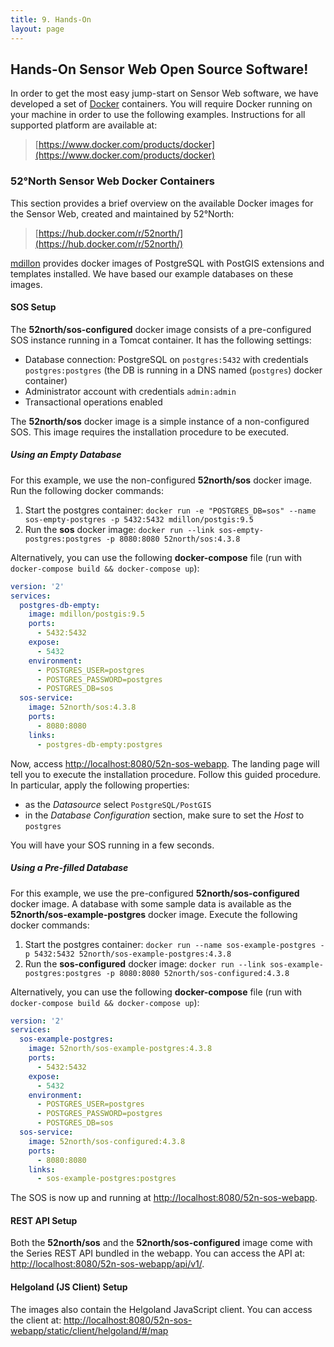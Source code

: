```yaml
---
title: 9. Hands-On
layout: page
---
```


## Hands-On Sensor Web Open Source Software!

In order to get the most easy jump-start on Sensor Web software, we have
developed a set of [Docker](https://www.docker.com/) containers. You will
require Docker running on your machine in order to use the following examples.
Instructions for all supported platform are available at:

> [https://www.docker.com/products/docker](https://www.docker.com/products/docker)


### 52°North Sensor Web Docker Containers

This section provides a brief overview on the available Docker images for
the Sensor Web, created and maintained by 52°North:

> [https://hub.docker.com/r/52north/](https://hub.docker.com/r/52north/)

[mdillon](https://hub.docker.com/r/mdillon/postgis/)
provides docker images of PostgreSQL with PostGIS extensions and templates installed.
We have based our example databases on these images.

#### SOS Setup

The **52north/sos-configured** docker image consists of a pre-configured
SOS instance running in a Tomcat container. It has the following settings:

* Database connection: PostgreSQL on `postgres:5432` with credentials `postgres:postgres`
(the DB is running in a DNS named (`postgres`) docker container)
* Administrator account with credentials `admin:admin`
* Transactional operations enabled

The **52north/sos** docker image is a simple instance of a non-configured SOS.
This image requires the installation procedure to be executed.

##### Using an Empty Database

For this example, we use the non-configured **52north/sos** docker image.
Run the following docker commands:

1. Start the postgres container:
`docker run -e "POSTGRES_DB=sos" --name sos-empty-postgres -p 5432:5432 mdillon/postgis:9.5`
1. Run the **sos** docker image:
`docker run --link sos-empty-postgres:postgres -p 8080:8080 52north/sos:4.3.8`

Alternatively, you can use the following **docker-compose** file (run with
`docker-compose build && docker-compose up`):

```yml
version: '2'
services:
  postgres-db-empty:
    image: mdillon/postgis:9.5
    ports:
      - 5432:5432
    expose:
      - 5432
    environment:
      - POSTGRES_USER=postgres
      - POSTGRES_PASSWORD=postgres
      - POSTGRES_DB=sos
  sos-service:
    image: 52north/sos:4.3.8
    ports:
      - 8080:8080
    links:
      - postgres-db-empty:postgres
```


Now, access [http://localhost:8080/52n-sos-webapp](http://localhost:8080/52n-sos-webapp).
The landing page will tell you to execute the installation procedure. Follow this
guided procedure. In particular, apply the following properties:

* as the _Datasource_ select `PostgreSQL/PostGIS`
* in the _Database Configuration_ section, make sure to set the
_Host_ to `postgres`

You will have your SOS running in a few seconds.

##### Using a Pre-filled Database

For this example, we use the pre-configured **52north/sos-configured** docker image.
A database with some sample data is available as the **52north/sos-example-postgres**
docker image. Execute the following docker commands:

1. Start the postgres container:
`docker run --name sos-example-postgres -p 5432:5432 52north/sos-example-postgres:4.3.8`
1. Run the **sos-configured** docker image:
`docker run --link sos-example-postgres:postgres -p 8080:8080 52north/sos-configured:4.3.8`


Alternatively, you can use the following **docker-compose** file (run with
`docker-compose build && docker-compose up`):

```yml
version: '2'
services:
  sos-example-postgres:
    image: 52north/sos-example-postgres:4.3.8
    ports:
      - 5432:5432
    expose:
      - 5432
    environment:
      - POSTGRES_USER=postgres
      - POSTGRES_PASSWORD=postgres
      - POSTGRES_DB=sos
  sos-service:
    image: 52north/sos-configured:4.3.8
    ports:
      - 8080:8080
    links:
      - sos-example-postgres:postgres
```

The SOS is now up and running at [http://localhost:8080/52n-sos-webapp](http://localhost:8080/52n-sos-webapp).

#### REST API Setup

Both the **52north/sos** and the **52north/sos-configured** image come with the
Series REST API bundled in the webapp. You can access the API at:
[http://localhost:8080/52n-sos-webapp/api/v1/](http://localhost:8080/52n-sos-webapp/api/v1/).

#### Helgoland (JS Client) Setup

The images also contain the Helgoland JavaScript client. You can access the
client at:
[http://localhost:8080/52n-sos-webapp/static/client/helgoland/#/map](http://localhost:8080/52n-sos-webapp/static/client/helgoland/#/map)
